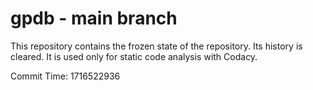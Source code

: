 # gpdb - main branch

This repository contains the frozen state of the repository.
Its history is cleared. It is used only for static code
analysis with Codacy.

Commit Time: 1716522936